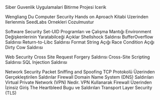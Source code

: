 Siber Guvenlik Uygulamalari Bitirme ProjesiIcerik Wengliang Du Computer Security Hands on Aproach Kitabi Uzerinden Ilerlenmis SeedLabs Ornekleri Cozulmustur  Software SecuritySet-UID Programları ve Çalışma MantığıEnvironment Değişkenlerinin Yaratabilceği AçıklarShellshock SaldırısıBufferOverflow SaldırısıReturn-to-Libc SaldırısıFormat String AçığıRace Condition AçığıDirty Cow SaldırısıWeb SecurityCross Site Request Forgery SaldırısıCross-Site Scripting SaldırısıSQL Injection SaldırısıNetwork SecurityPacket Sniffing and SpoofingTCP Protokolü Üzerinden Gerçekleştirilen SaldırılarFirewallDomain Name System (DNS) SaldırılarıVirtual Private Network (VPN) Nedir.VPN Kullanarak Firewall Üzerinden İzinsiz GirişThe Heartbleed Bugu ve SaldırılarıTransport Layer Security (TLS)